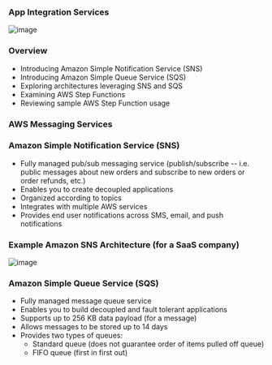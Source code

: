 ### App Integration Services

![image](https://user-images.githubusercontent.com/114364831/213784049-bb20ebc4-00b8-4801-85b6-9e77230accdd.png)

### Overview

* Introducing Amazon Simple Notification Service (SNS)
* Introducing Amazon Simple Queue Service (SQS)
* Exploring architectures leveraging SNS and SQS
* Examining AWS Step Functions
* Reviewing sample AWS Step Function usage

### AWS Messaging Services

### Amazon Simple Notification Service (SNS)

* Fully managed pub/sub messaging service (publish/subscribe -- i.e. public messages about new orders and subscribe to new orders or order refunds, etc.)
* Enables you to create decoupled applications 
* Organized according to topics
* Integrates with multiple AWS services
* Provides end user notifications across SMS, email, and push notifications

### Example Amazon SNS Architecture (for a SaaS company)

![image](https://user-images.githubusercontent.com/114364831/213788328-4a8ff274-9ba9-44f0-83df-238740a5fba8.png)

### Amazon Simple Queue Service (SQS)
* Fully managed message queue service
* Enables you to build decoupled and fault tolerant applications
* Supports up to 256 KB data payload (for a message)
* Allows messages to be stored up to 14 days
* Provides two types of queues:
    * Standard queue (does not guarantee order of items pulled off queue)
    * FIFO queue (first in first out)
